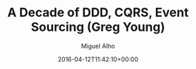 ---
title: 'A Decade of DDD, CQRS, Event Sourcing (Greg Young)'
author: Miguel Alho
type: post
date: 2016-04-12T11:42:10+00:00
url: /a-decade-of-ddd-cqrs-event-sourcing-greg-young/
bookmark: talk
type: bookmarks
video:
  source: youtube
  link: https://www.youtube.com/embed/LDW0QWie21s
tags:
  - bookmark
  - talk


summary:
    I always enjoy watch Greg Young&#8217;s presentations. This one, from [DDD Europe 2016](http://dddeurope.com/2016/greg-young.html), is very interesting as a retrospect of the changes DDD, CQRS and Event Sourcing have permitted in how modeling problems are attacked and solved with these techniques, and what we can expect in the future.

notes:
  - type: note
    time: 05:50
    content: 
        Getting people onto CQRS / Event Sourcing can be hard based on people's experience and past knowledge. If all they've known is ORMs on a relation database, the leap to thinking in events can be hard. Same as the jump to functional for anyone who's only done OOP.  


        CQRS is really a "stepping stone" into Event Sourcing. It's a valuable pattern, but not the end goal.
    
    
        This implies that empathy with whom you collaborate is required. Junior eng. jumping into an existing codebase will be challenged without the needed hand-holding and guidance on how to get into the right mindset. 
    comment: 

  - type: quote
    time: 10:43
    image: slide1.jpg
    content: 
        But something else has been happening that is really cool... ()...) they've gone through in many domains and actually had breakthroughs in their domains.  
    comment: 
        Changing your way of thinking (and in this case, applying a new pattern or style may be forcing you to change your thinking mode), can cause you to see things in different ways and get a better understand of how the domain really works. 

  - type: note
    time: 10:45
    content: 
        The warehouse system example has been stuck with me for a few years. I haven't successfully applied it (it's hard to change how people think). In any case, this example has so many points of interest it's eye opening.


        First, the idea of the "source of truth" - we get so stuck in defining the software as the source of truth, when in reality the source of truth is always "the real world". As a corollary, in some cases, the "proxy" source of truth is actually another piece of software, when all we can do is interact with a third party system. In many cases we cannot ensure good data, because the system cannot guarantee it.


        Second, the idea of an exception report. It can be used in so many realms for improving quality. The software of record may not be able to generate or ensure valid inputs due to the many uncontrolled aspects of it, but it can help users find the irregular situations and help "correct" that data (in the case of an event sourced system, with a new event ensuring the correction is an entry).


        "It's a different perspective, that also changes how a domain expert looks at a domain"
    comment: 

  - type: quote
    time: 12:45
    image: slide1.jpg
    content: 
        (modeling events) ... Domain experts coming from a legacy system tend to think in terms of their legacy system as opposed to thinking about their domain problem. Once you start modeling events, it forces you to think about a behavioral version of that system as opposed to a structural version of that system and what the data that it stores is.in that system represents.  
        

        More importantly,... it absolutely forces you to have a temporal focus about what happens within the system. Time becomes a crucial factor of your system. (order) becomes a domain problem.
    comment:  

  - type: quote
    time: 17:00
    image: slide1.jpg
    content: 
        Event sourcing is naturally functional
    comment:
        
  - type: quote
    time: 03:34
    image: slide1.jpg
    content: 
        blsadkjashdkashd as dklasdjkasdjk aklsjd
        asd askjdhjkasdasd
        a kjsdjkasdaksj dhkjas jkdhajksdjks
    comment: 
        I really like... jhdsajd skld

---